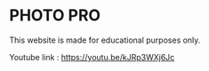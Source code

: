 # PHOTO PRO
This website is made for educational purposes only.

Youtube link : https://youtu.be/kJRp3WXj6Jc
